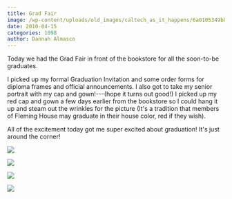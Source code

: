 ```yaml
---
title: Grad Fair
image: /wp-content/uploads/old_images/caltech_as_it_happens/6a0105349b8251970b0133ecb3049a970b.jpg
date: 2010-04-15
categories: 1098
author: Dannah Almasco
---
```


Today we had the Grad Fair in front of the bookstore for all the soon-to-be graduates.

I picked up my formal Graduation Invitation and some order forms for diploma frames and official announcements. I also got to take my senior portrait with my cap and gown!---(hope it turns out good!) I picked up my red cap and gown a few days earlier from the bookstore so I could hang it up and steam out the wrinkles for the picture (It's a tradition that members of Fleming House may graduate in their house color, red if they wish).

All of the excitement today got me super excited about graduation! It's just around the corner!


![](/old_images/caltech_as_it_happens/6a0105349b8251970b0133ecb30634970b.jpg)

![](/old_images/caltech_as_it_happens/6a0105349b8251970b01347fe2e39a970c.jpg)

![](/old_images/caltech_as_it_happens/6a0105349b8251970b0133ecb30764970b.jpg)

![](/old_images/caltech_as_it_happens/6a0105349b8251970b01347fe2e660970c.jpg)
